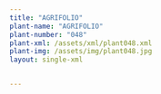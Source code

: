 ```yaml
---
title: "AGRIFOLIO"
plant-name: "AGRIFOLIO"
plant-number: "048"
plant-xml: /assets/xml/plant048.xml
plant-img: /assets/img/plant048.jpg
layout: single-xml


---
```

